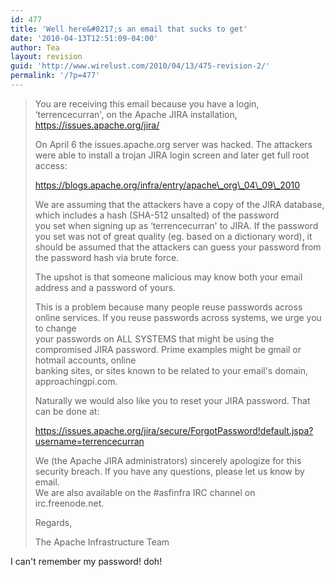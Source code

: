 ```yaml
---
id: 477
title: 'Well here&#8217;s an email that sucks to get'
date: '2010-04-13T12:51:09-04:00'
author: Tea
layout: revision
guid: 'http://www.wirelust.com/2010/04/13/475-revision-2/'
permalink: '/?p=477'
---
```


> You are receiving this email because you have a login, ‘terrencecurran', on the Apache JIRA installation, https://issues.apache.org/jira/
> 
> On April 6 the issues.apache.org server was hacked. The attackers were able to install a trojan JIRA login screen and later get full root access:
> 
> https://blogs.apache.org/infra/entry/apache\_org\_04\_09\_2010
> 
> We are assuming that the attackers have a copy of the JIRA database, which includes a hash (SHA-512 unsalted) of the password  
> you set when signing up as ‘terrencecurran' to JIRA. If the password you set was not of great quality (eg. based on a dictionary word), it  
> should be assumed that the attackers can guess your password from the password hash via brute force.
> 
> The upshot is that someone malicious may know both your email address and a password of yours.
> 
> This is a problem because many people reuse passwords across online services. If you reuse passwords across systems, we urge you to change  
> your passwords on ALL SYSTEMS that might be using the compromised JIRA password. Prime examples might be gmail or hotmail accounts, online  
> banking sites, or sites known to be related to your email's domain, approachingpi.com.
> 
> Naturally we would also like you to reset your JIRA password. That can be done at:
> 
> https://issues.apache.org/jira/secure/ForgotPassword!default.jspa?username=terrencecurran
> 
> We (the Apache JIRA administrators) sincerely apologize for this security breach. If you have any questions, please let us know by email.  
> We are also available on the #asfinfra IRC channel on irc.freenode.net.
> 
> Regards,
> 
> The Apache Infrastructure Team

I can't remember my password! doh!